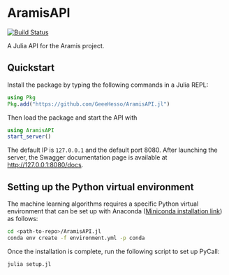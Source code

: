 # AramisAPI

[![Build Status](https://github.com/GeeeHesso/AramisAPI.jl/actions/workflows/CI.yml/badge.svg?branch=main)](https://github.com/GeeeHesso/AramisAPI.jl/actions/workflows/CI.yml?query=branch%3Amain)

A Julia API for the Aramis project.

## Quickstart

Install the package by typing the following commands in a Julia REPL:
```julia
using Pkg
Pkg.add("https://github.com/GeeeHesso/AramisAPI.jl")
```

Then load the package and start the API with
```julia
using AramisAPI
start_server()
```

The default IP is `127.0.0.1` and the default port 8080. After launching the server, the Swagger documentation page is available at http://127.0.0.1:8080/docs.

## Setting up the Python virtual environment

The machine learning algorithms requires a specific Python virtual environment that can be set up with Anaconda ([Miniconda installation link](https://docs.anaconda.com/miniconda/miniconda-install/)) as follows:

```bash
cd <path-to-repo>/AramisAPI.jl
conda env create -f environment.yml -p conda
```

Once the installation is complete, run the following script to set up PyCall:

```bash
julia setup.jl
```
